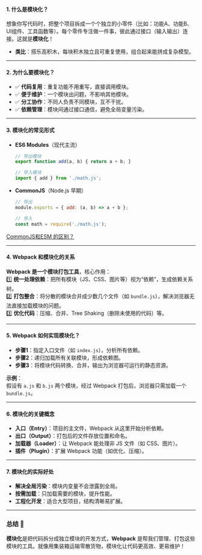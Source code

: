 #### 1. **什么是模块化？**
想象你写代码时，把整个项目拆成一个个独立的小零件（比如：功能A、功能B、UI组件、工具函数等）。每个零件专注做一件事，彼此通过接口（输入输出）连接。这就是**模块化**！

- **类比**：搭乐高积木，每块积木独立且可重复使用，组合起来能拼成复杂模型。

---

#### 2. **为什么要模块化？**
- ✅ **代码复用**：重复功能不用重写，直接调用模块。
- ✅ **便于维护**：一个模块出问题，不影响其他模块。
- ✅ **分工协作**：不同人负责不同模块，互不干扰。
- ✅ **依赖管理**：模块间通过接口通信，避免全局变量污染。

---

#### 3. **模块化的常见形式**
- **ES6 Modules**（现代主流）  
  ```js
  // 导出模块
  export function add(a, b) { return a + b; }

  // 导入模块
  import { add } from './math.js';
  ```

- **CommonJS**（Node.js 早期）  
  ```js
  // 导出
  module.exports = { add: (a, b) => a + b };

  // 导入
  const math = require('./math.js');
  ```

[CommonJS和ESM 的区别？](../../小记/cv：CommonJS和ESM%20的区别？.md)

---

#### 4. **Webpack 和模块化的关系**
**Webpack 是一个模块打包工具**，核心作用：  
1️⃣ **统一处理依赖**：把所有模块（JS、CSS、图片等）视为“依赖”，生成依赖关系树。  
2️⃣ **打包整合**：将分散的模块合并成少数几个文件（如 `bundle.js`），解决浏览器无法直接加载模块的问题。  
3️⃣ **优化代码**：压缩、合并、Tree Shaking（删除未使用的代码）等。

---

#### 5. **Webpack 如何实现模块化？**
- **步骤1**：指定入口文件（如 `index.js`），分析所有依赖。  
- **步骤2**：递归加载所有关联模块，形成依赖图。  
- **步骤3**：将模块代码转换、合并，输出为浏览器可运行的静态资源。

**示例**：  
假设有 `a.js` 和 `b.js` 两个模块，经过 Webpack 打包后，浏览器只需加载一个 `bundle.js`。

---

#### 6. **模块化的关键概念**
- **入口（Entry）**：项目的主文件，Webpack 从这里开始分析依赖。  
- **出口（Output）**：打包后的文件存放位置和命名。  
- **加载器（Loader）**：让 Webpack 能处理非 JS 文件（如 CSS、图片）。  
- **插件（Plugin）**：扩展 Webpack 功能（如优化、压缩）。

---

#### 7. **模块化的实际好处**
- **解决全局污染**：模块内变量不会泄露到全局。  
- **按需加载**：只加载需要的模块，提升性能。  
- **工程化开发**：适合大型项目，结构清晰易扩展。

---

### 总结 🌟
**模块化**是把代码拆分成独立模块的开发方式，**Webpack** 是帮我们管理、打包这些模块的工具。就像用集装箱运输零散货物，模块化让代码更高效、更易维护！